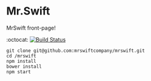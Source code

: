 # Mr.Swift
MrSwift front-page!

:octocat:
[![Build Status](https://travis-ci.org/IgorVieira/mrswift.svg?branch=master)](https://travis-ci.org/IgorVieira/mrswift)


```
git clone git@github.com:mrswiftcompany/mrswift.git
cd /mrswift
npm install
bower install
npm start
```

